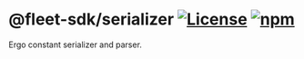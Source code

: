 # @fleet-sdk/serializer [![License](https://badgen.net/github/license/fleet-sdk/fleet/)](https://github.com/fleet-sdk/fleet/blob/master/LICENSE) [![npm](https://badgen.net/npm/v/@fleet-sdk/serializer)](https://www.npmjs.com/package/@fleet-sdk/serializer)

Ergo constant serializer and parser.
